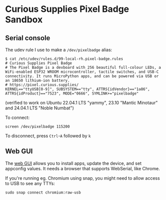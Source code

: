 # Curious Supplies Pixel Badge Sandbox

## Serial console

The udev rule I use to make a `/dev/pixelbadge` alias:
```
$ cat /etc/udev/rules.d/99-local-rh.pixel-badge.rules
# Curious Supplies Pixel Badge
# The Pixel Badge is a devboard with 256 beautiful full-colour LEDs, a WiFi-enabled ESP32 WROOM microcontroller, tactile switches, and USB-C connectivity. It runs MicroPython apps, and can be powered via USB or an 18650 lithium-ion battery.
# https://pixel.curious.supplies/
KERNEL=="ttyUSB[0-9]", SUBSYSTEM=="tty", ATTRS{idVendor}=="1a86", ATTRS{idProduct}=="7523", MODE="0666", SYMLINK+="pixelbadge"
```

(verified to work on Ubuntu 22.04.1 LTS "yammy", 23.10 "Mantic Minotaur" and 24.04.1 LTS "Noble Numbat")

To connect:
```
screen /dev/pixelbadge 115200
```

To disconnect, press `Ctrl`-`A` followed by `k`

## Web GUI

The [web GUI](https://webserial.curious.supplies/#/) allows you to install apps, update the device, and set appconfig values. It needs a browser that supports WebSerial, like Chrome.

If you're running eg. Chromium using snap, you might need to allow access to USB to see any TTYs:
```
sudo snap connect chromium:raw-usb
```
